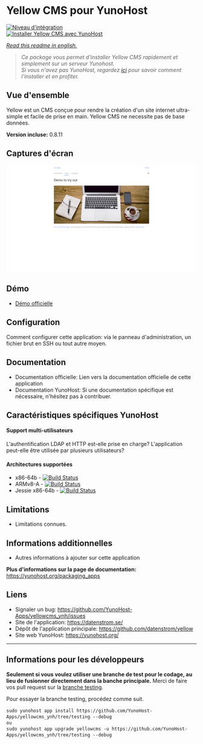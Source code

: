 # Yellow CMS pour YunoHost

[![Niveau d'intégration](https://dash.yunohost.org/integration/yellowcms.svg)](https://dash.yunohost.org/appci/app/yellowcms)  
[![Installer Yellow CMS avec YunoHost](https://install-app.yunohost.org/install-with-yunohost.png)](https://install-app.yunohost.org/?app=yellowcms)

*[Read this readme in english.](./README.md)* 

> *Ce package vous permet d'installer Yellow CMS rapidement et simplement sur un serveur Yunohost.  
Si vous n'avez pas YunoHost, regardez [ici](https://yunohost.org/#/install) pour savoir comment l'installer et en profiter.*

## Vue d'ensemble
Yellow est un CMS conçue pour rendre la création d'un site internet ultra-simple et facile de prise en main. Yellow CMS ne necessite pas de base données.

**Version incluse:** 0.8.11

## Captures d'écran

![](/images/yellowcms_screenshots.png)

## Démo

* [Démo officielle](https://datenstrom.se/edit/yellow/demo/)

## Configuration

Comment configurer cette application: via le panneau d'administration, un fichier brut en SSH ou tout autre moyen.

## Documentation

 * Documentation officielle: Lien vers la documentation officielle de cette application
 * Documentation YunoHost: Si une documentation spécifique est nécessaire, n'hésitez pas à contribuer.

## Caractéristiques spécifiques YunoHost

#### Support multi-utilisateurs

L'authentification LDAP et HTTP est-elle prise en charge?
L'application peut-elle être utilisée par plusieurs utilisateurs?

#### Architectures supportées

* x86-64b - [![Build Status](https://ci-apps.yunohost.org/ci/logs/yellowcms%20%28Apps%29.svg)](https://ci-apps.yunohost.org/ci/apps/yellowcms/)
* ARMv8-A - [![Build Status](https://ci-apps-arm.yunohost.org/ci/logs/yellowcms%20%28Apps%29.svg)](https://ci-apps-arm.yunohost.org/ci/apps/yellowcms/)
* Jessie x86-64b - [![Build Status](https://ci-stretch.nohost.me/ci/logs/yellowcms%20%28Apps%29.svg)](https://ci-stretch.nohost.me/ci/apps/yellowcms/)

## Limitations

* Limitations connues.

## Informations additionnelles

* Autres informations à ajouter sur cette application

**Plus d'informations sur la page de documentation:**  
https://yunohost.org/packaging_apps

## Liens

 * Signaler un bug: https://github.com/YunoHost-Apps/yellowcms_ynh/issues
 * Site de l'application: https://datenstrom.se/
 * Dépôt de l'application principale: https://github.com/datenstrom/yellow
 * Site web YunoHost: https://yunohost.org/

---

Informations pour les développeurs
----------------

**Seulement si vous voulez utiliser une branche de test pour le codage, au lieu de fusionner directement dans la banche principale.**
Merci de faire vos pull request sur la [branche testing](https://github.com/YunoHost-Apps/yellowcms_ynh/tree/testing).

Pour essayer la branche testing, procédez comme suit.
```
sudo yunohost app install https://github.com/YunoHost-Apps/yellowcms_ynh/tree/testing --debug
ou
sudo yunohost app upgrade yellowcms -u https://github.com/YunoHost-Apps/yellowcms_ynh/tree/testing --debug
```
